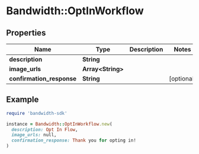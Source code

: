 # Bandwidth::OptInWorkflow

## Properties

| Name | Type | Description | Notes |
| ---- | ---- | ----------- | ----- |
| **description** | **String** |  |  |
| **image_urls** | **Array&lt;String&gt;** |  |  |
| **confirmation_response** | **String** |  | [optional] |

## Example

```ruby
require 'bandwidth-sdk'

instance = Bandwidth::OptInWorkflow.new(
  description: Opt In Flow,
  image_urls: null,
  confirmation_response: Thank you for opting in!
)
```


